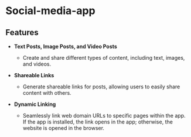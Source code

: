 # Social-media-app

## Features

- **Text Posts, Image Posts, and Video Posts**
  - Create and share different types of content, including text, images, and videos.

- **Shareable Links**
  - Generate shareable links for posts, allowing users to easily share content with others.

- **Dynamic Linking**
  - Seamlessly link web domain URLs to specific pages within the app. If the app is installed, the link opens in the app; otherwise, the website is opened in the browser.
